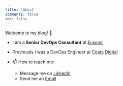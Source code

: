 ```yaml
---
title: 'About'
comments: false
toc: false
---
```


Welcome to my blog! 👋

* I am a **Senior DevOps Consultant** at [Ensono](https://www.ensono.com/gb/)
* Previously I was a DevOps Engineer at [Coats Digital](https://www.coatsdigital.com/en/)

* 📫 How to reach me:
  * Message me on [LinkedIn](https://www.linkedin.com/in/thepaulmacca/)
  * Send me an [Email](mailto:me@thepaulmacca.com)
